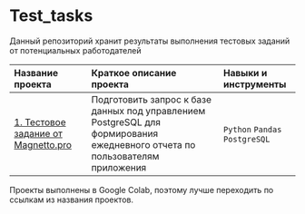 # Test_tasks

Данный репозиторий хранит результаты выполнения тестовых заданий от потенциальных работодателей

| Название проекта      | Краткое описание проекта               | Навыки и инструменты     |
| :-------------------- | :---------------------|:---------------------------|
| [1. Тестовое задание от Magnetto.pro](https://colab.research.google.com/drive/1sXL_iQHxzJNWBSLjmflmR_9qQbYQM7a6#scrollTo=_vlMtqNvUF6E) | Подготовить запрос к базе данных под управлением PostgreSQL для формирования ежедневного отчета по пользователям приложения| `Python` `Pandas` `PostgreSQL`|

Проекты выполнены в Google Colab, поэтому лучше переходить по ссылкам из названия проектов.
